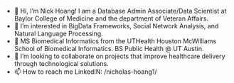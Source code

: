 - 👋 Hi, I’m Nick Hoang! I am a Database Admin Associate/Data Scientist at Baylor College of Medicine and the department of Veteran Affairs. 
- 👀 I’m interested in BigData Frameworks, Social Network Analysis, and Natural Language Processing. 
- 🌱 MS Biomedical Informatics from the UTHealth Houston McWilliams School of Biomedical Informatics. BS Public Health @ UT Austin. 
- 💞️ I’m looking to collaborate on projects that improve healthcare delivery through technological solutions.
- 📫 How to reach me LinkedIN: /nicholas-hoang1/ 

<!---
nvh232/nvh232 is a ✨ special ✨ repository because its `README.md` (this file) appears on your GitHub profile.
You can click the Preview link to take a look at your changes.
--->
